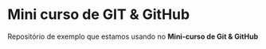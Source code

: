 # Mini curso de GIT & GitHub

Repositório de exemplo que estamos usando no **Mini-curso de Git & GitHub**